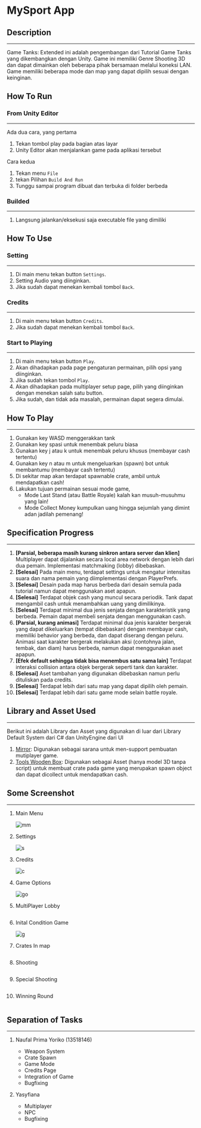 # MySport App

## Description
----------------
Game Tanks: Extended ini adalah pengembangan dari Tutorial Game Tanks yang dikembangkan dengan Unity. Game ini memiliki Genre Shooting 3D dan dapat dimainkan oleh beberapa pihak bersamaan melalui koneksi LAN. Game memiliki beberapa mode dan map yang dapat dipilih sesuai dengan keinginan.

## How To Run

### From Unity Editor
----------------
Ada dua cara, yang pertama

1. Tekan tombol play pada bagian atas layar
2. Unity Editor akan menjalankan game pada aplikasi tersebut

Cara kedua
1. Tekan menu `File`
2. tekan Pilihan `Build And Run`
3. Tunggu sampai program dibuat dan terbuka di folder berbeda

### Builded
----------------
1. Langsung jalankan/eksekusi saja executable file yang dimiliki

## How To Use

### Setting
----------------

1. Di main menu tekan button `Settings`.
2. Setting Audio yang diinginkan.
3. Jika sudah dapat menekan kembali tombol `Back`.

### Credits
----------------

1. Di main menu tekan button `Credits`.
2. Jika sudah dapat menekan kembali tombol `Back`.

### Start to Playing
----------------

1. Di main menu tekan button `Play`.
2. Akan dihadapkan pada page pengaturan permainan, pilih opsi yang diinginkan.
3. Jika sudah tekan tombol `Play`.
4. Akan dihadapkan pada multiplayer setup page, pilih yang diinginkan dengan menekan salah satu button.
5. Jika sudah, dan tidak ada masalah, permainan dapat segera dimulai.
## How To Play
----------------

1. Gunakan key WASD menggerakkan tank 
2. Gunakan key spasi untuk menembak peluru biasa
3. Gunakan key j atau k untuk menembak peluru khusus (membayar cash tertentu)
4. Gunakan key n atau m untuk mengeluarkan (spawn) bot untuk membantumu (membayar cash tertentu)
5. Di sekitar map akan terdapat spawnable crate, ambil untuk mendapatkan cash!
6. Lakukan tujuan permainan sesuai mode game, 
   - Mode Last Stand (atau Battle Royale) kalah kan musuh-musuhmu yang lain!
   - Mode Collect Money kumpulkan uang hingga sejumlah yang dimint adan jadilah pemenang!

## Specification Progress
----------------
1. **[Parsial, beberapa masih kurang sinkron antara server dan klien]** Multiplayer dapat dijalankan secara local area network dengan lebih dari dua pemain. Implementasi matchmaking (lobby) dibebaskan.
2. **[Selesai]** Pada main menu, terdapat settings untuk mengatur intensitas suara dan nama pemain yang diimplementasi dengan PlayerPrefs.
3. **[Selesai]** Desain pada map harus berbeda dari desain semula pada tutorial namun dapat menggunakan aset apapun.
4. **[Selesai]** Terdapat objek cash yang muncul secara periodik. Tank dapat mengambil cash untuk menambahkan uang yang dimilikinya.
5. **[Selesai]** Terdapat minimal dua jenis senjata dengan karakteristik yang berbeda. Pemain dapat membeli senjata dengan menggunakan cash.
6. **[Parsial, kurang animasi]** Terdapat minimal dua jenis karakter bergerak yang dapat dikeluarkan (tempat dibebaskan) dengan membayar cash, memiliki behavior yang berbeda, dan dapat diserang dengan peluru. Animasi saat karakter bergerak melakukan aksi (contohnya jalan, tembak, dan diam) harus berbeda, namun dapat menggunakan aset apapun.
7. **[Efek default sehingga tidak bisa menembus satu sama lain]** Terdapat interaksi collision antara objek bergerak seperti tank dan karakter.
8. **[Selesai]** Aset tambahan yang digunakan dibebaskan namun perlu dituliskan pada credits.
9. **[Selesai]** Terdapat lebih dari satu map yang dapat dipilih oleh pemain.
10. **[Selesai]** Terdapat lebih dari satu game mode selain battle royale.

## Library and Asset Used
----------------
Berikut ini adalah Library dan Asset yang digunakan di luar dari Library Default System dari C# dan UnityEngine dari UI 

1. [Mirror](https://assetstore.unity.com/packages/tools/network/mirror-129321): Digunakan sebagai sarana untuk men-support pembuatan mutiplayer game.
2. [Tools Wooden Box](https://assetstore.unity.com/packages/3d/props/tools/tools-wooden-boxes-185738): Digunakan sebagai Asset (hanya model 3D tanpa script) untuk membuat crate pada game yang merupakan spawn object dan dapat dicollect untuk mendapatkan cash.
   
## Some Screenshot
----------------

1. Main Menu

    ![mm](Docs/menu.png)

2. Settings

    ![s](Docs/settings.png)

3. Credits

    ![c](Docs/credits.png)

4. Game Options

    ![go](Docs/game_options.png)

5. MultiPlayer Lobby

    ![]()

6. Inital Condition Game

    ![g](Docs/game.png)

7. Crates In map

    ![]()

8. Shooting

    ![]()

9. Special Shooting

    ![]()

10. Winning Round

    ![]()

## Separation of Tasks
----------------

1. Naufal Prima Yoriko (13518146)
   - Weapon System
   - Crate Spawn
   - Game Mode
   - Credits Page
   - Integration of Game
   - Bugfixing
  
  
2. Yasyfiana
   - Multiplayer
   - NPC
   - Bugfixing


<!-- 
Kelengkapan README

Deskripsi aplikasi.
Cara kerja, terutama mengenai pemenuhan spesifikasi aplikasi.
Library yang digunakan dan justifikasi penggunaannya.
Screenshot aplikasi.
Pembagian kerja anggota kelompok. 
-->
